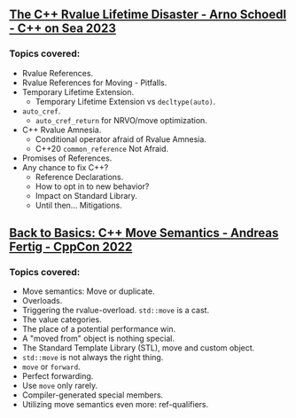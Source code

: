 ## [The C++ Rvalue Lifetime Disaster - Arno Schoedl - C++ on Sea 2023](https://www.youtube.com/watch?v=9V195P3Tv_8)
### Topics covered:
* Rvalue References.
* Rvalue References for Moving - Pitfalls.
* Temporary Lifetime Extension.
  * Temporary Lifetime Extension vs `decltype(auto)`.
* `auto_cref`.
  * `auto_cref_return` for NRVO/move optimization.
* C++ Rvalue Amnesia.
  * Conditional operator afraid of Rvalue Amnesia.
  * C++20 `common_reference` Not Afraid.
* Promises of References.
* Any chance to fix C++?
  * Reference Declarations.
  * How to opt in to new behavior?
  * Impact on Standard Library.
  * Until then... Mitigations.

## [Back to Basics: C++ Move Semantics - Andreas Fertig - CppCon 2022](https://www.youtube.com/watch?v=knEaMpytRMA)
### Topics covered:
* Move semantics: Move or duplicate.
* Overloads.
* Triggering the rvalue-overload. `std::move` is a cast.
* The value categories.
* The place of a potential performance win.
* A "moved from" object is nothing special.
* The Standard Template Library (STL), move and custom object.
* `std::move` is not always the right thing.
* `move` or `forward`.
* Perfect forwarding.
* Use `move` only rarely.
* Compiler-generated special members.
* Utilizing move semantics even more: ref-qualifiers.




